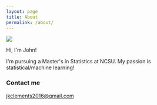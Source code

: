 ```yaml
---
layout: page
title: About
permalink: /about/
---
```


![]("ttps://raw.githubusercontent.com/jcleme/j/jkclem.github.io/images/jekyll-logo.png/images/John-Clements-Picture.jpg")

Hi, I'm John!

I'm pursuing a Master's in Statistics at NCSU. My passion is statistical/machine learning!

### Contact me

[jkclements2016@gmail.com](jkclements2016@gmail.com)
